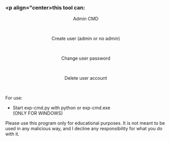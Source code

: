 ### <p align="center>this tool can: </p>

<p align="center">Admin CMD</p> <br>
<p align="center">Create user (admin or no admin)</p> <br>
<p align="center">Change user password</p> <br>
<p align="center">Delete user account</p> <br>

For use: <br>

- Start exp-cmd.py with python or exp-cmd.exe <br>
(ONLY FOR WINDOWS) <br>

Please use this program only for educational purposes.
It is not meant to be used in any malicious way, and I decline any responsibility for what you do with it.
